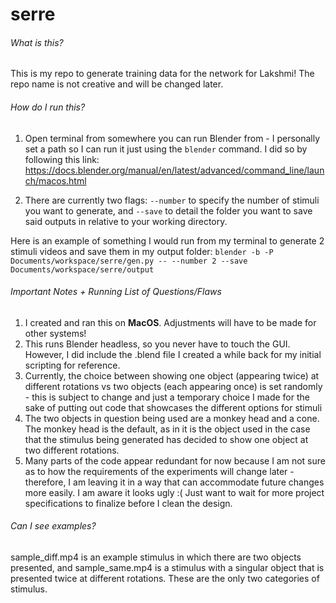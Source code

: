 # serre

###### What is this?
This is my repo to generate training data for the network for Lakshmi! The repo name is not creative and will be changed later.

###### How do I run this?
1) Open terminal from somewhere you can run Blender from - I personally set a path so I can run it just using the `blender` command. I did so by following this link: https://docs.blender.org/manual/en/latest/advanced/command_line/launch/macos.html

2) There are currently two flags: `--number` to specify the number of stimuli you want to generate, and `--save` to detail the folder you want to save said outputs in relative to your working directory.

Here is an example of something I would run from my terminal to generate 2 stimuli videos and save them in my output folder:
`blender -b -P Documents/workspace/serre/gen.py -- --number 2 --save Documents/workspace/serre/output`

###### Important Notes + Running List of Questions/Flaws
1) I created and ran this on **MacOS**. Adjustments will have to be made for other systems!
2) This runs Blender headless, so you never have to touch the GUI. However, I did include the .blend file I created a while back for my initial scripting for reference.
3) Currently, the choice between showing one object (appearing twice) at different rotations vs two objects (each appearing once) is set randomly - this is subject to change and just a temporary choice I made for the sake of putting out code that showcases the different options for stimuli
4) The two objects in question being used are a monkey head and a cone. The monkey head is the default, as in it is the object used in the case that the stimulus being generated has decided to show one object at two different rotations.
4) Many parts of the code appear redundant for now because I am not sure as to how the requirements of the experiments will change later - therefore, I am leaving it in a way that can accommodate future changes more easily. I am aware it looks ugly :( Just want to wait for more project specifications to finalize before I clean the design.

###### Can I see examples?
sample_diff.mp4 is an example stimulus in which there are two objects presented, and sample_same.mp4 is a stimulus with a singular object that is presented twice at different rotations. These are the only two categories of stimulus.
